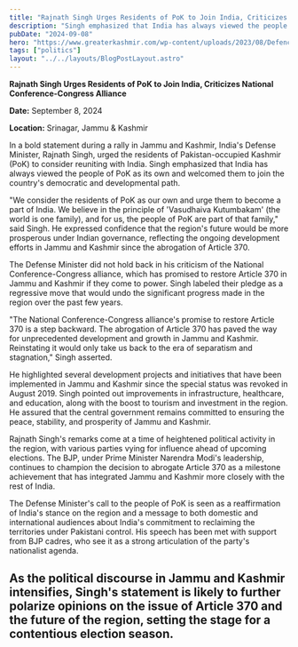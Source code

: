 ```yaml
---
title: "Rajnath Singh Urges Residents of PoK to Join India, Criticizes National Conference-Congress Alliance"
description: "Singh emphasized that India has always viewed the people of PoK as its own and welcomed them to join the country's democratic and developmental path."
pubDate: "2024-09-08"
hero: "https://www.greaterkashmir.com/wp-content/uploads/2023/08/Defence_Minister_Rajnath_Singh_during_a_programme_Kargil_Vijay_Diwas_in_jammu_04.jpg"
tags: ["politics"]
layout: "../../layouts/BlogPostLayout.astro"
---
```

**Rajnath Singh Urges Residents of PoK to Join India, Criticizes National Conference-Congress Alliance**

**Date:** September 8, 2024

**Location:** Srinagar, Jammu & Kashmir

In a bold statement during a rally in Jammu and Kashmir, India's Defense Minister, Rajnath Singh, urged the residents of Pakistan-occupied Kashmir (PoK) to consider reuniting with India. Singh emphasized that India has always viewed the people of PoK as its own and welcomed them to join the country's democratic and developmental path.

"We consider the residents of PoK as our own and urge them to become a part of India. We believe in the principle of 'Vasudhaiva Kutumbakam' (the world is one family), and for us, the people of PoK are part of that family," said Singh. He expressed confidence that the region's future would be more prosperous under Indian governance, reflecting the ongoing development efforts in Jammu and Kashmir since the abrogation of Article 370.

The Defense Minister did not hold back in his criticism of the National Conference-Congress alliance, which has promised to restore Article 370 in Jammu and Kashmir if they come to power. Singh labeled their pledge as a regressive move that would undo the significant progress made in the region over the past few years. 

"The National Conference-Congress alliance's promise to restore Article 370 is a step backward. The abrogation of Article 370 has paved the way for unprecedented development and growth in Jammu and Kashmir. Reinstating it would only take us back to the era of separatism and stagnation," Singh asserted.

He highlighted several development projects and initiatives that have been implemented in Jammu and Kashmir since the special status was revoked in August 2019. Singh pointed out improvements in infrastructure, healthcare, and education, along with the boost to tourism and investment in the region. He assured that the central government remains committed to ensuring the peace, stability, and prosperity of Jammu and Kashmir.

Rajnath Singh's remarks come at a time of heightened political activity in the region, with various parties vying for influence ahead of upcoming elections. The BJP, under Prime Minister Narendra Modi's leadership, continues to champion the decision to abrogate Article 370 as a milestone achievement that has integrated Jammu and Kashmir more closely with the rest of India.

The Defense Minister's call to the people of PoK is seen as a reaffirmation of India's stance on the region and a message to both domestic and international audiences about India's commitment to reclaiming the territories under Pakistani control. His speech has been met with support from BJP cadres, who see it as a strong articulation of the party's nationalist agenda.

As the political discourse in Jammu and Kashmir intensifies, Singh's statement is likely to further polarize opinions on the issue of Article 370 and the future of the region, setting the stage for a contentious election season.
---